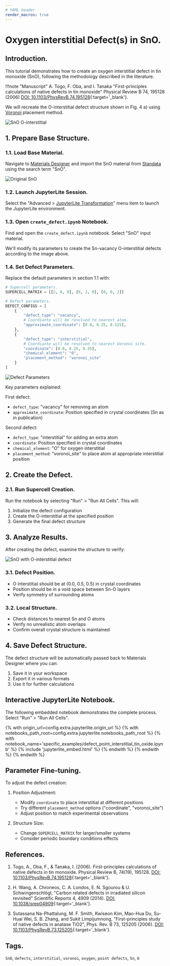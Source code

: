 ```yaml
---
# YAML header
render_macros: true
---
```


# Oxygen interstitial Defect(s) in SnO.

## Introduction.

This tutorial demonstrates how to create an oxygen interstitial defect in tin monoxide (SnO), following the methodology described in the literature.

!!!note "Manuscript"
    A. Togo, F. Oba, and I. Tanaka
    "First-principles calculations of native defects in tin monoxide"
    Physical Review B 74, 195128 (2006)
    [DOI: 10.1103/PhysRevB.74.195128](https://doi.org/10.1103/PhysRevB.74.195128){:target='_blank'}.

We will recreate the O-interstitial defect structure shown in Fig. 4 a) using [Voronoi](https://github.com/Exabyte-io/made/blob/9e13b350eaaa5d49c81a3b30f76c165480825d72/src/py/mat3ra/made/tools/build/defect/builders.py#L125) placement method.

![SnO O-interstitial](/images/tutorials/materials/defects/defect_point_interstitial_tin_oxide/0-figure-from-manuscript.webp "O-interstitial defect in SnO")

## 1. Prepare Base Structure.

### 1.1. Load Base Material.

Navigate to [Materials Designer](../../../materials-designer/overview.md) and import the SnO material from [Standata](../../../materials-designer/header-menu/input-output/standata-import.md) using the search term "SnO".

![Original SnO](/images/tutorials/materials/defects/defect_point_interstitial_tin_oxide/2-wave-original-material.webp "SnO from Standata, 2x2x2 repetitions")

### 1.2. Launch JupyterLite Session.

Select the "Advanced > [JupyterLite Transformation](../../../materials-designer/header-menu/advanced/jupyterlite-dialog.md)" menu item to launch the JupyterLite environment.

### 1.3. Open `create_defect.ipynb` Notebook.

Find and open the `create_defect.ipynb` notebook. Select "SnO" input material.

We'll modify its parameters to create the Sn-vacancy O-interstitial defects according to the image above.

### 1.4. Set Defect Parameters.

Replace the default parameters in section 1.1 with:

```python
# Supercell parameters.
SUPERCELL_MATRIX = [[2, 0, 0], [0, 2, 0], [0, 0, 2]]

# Defect parameters.
DEFECT_CONFIGS = [
    {
        "defect_type": "vacancy",
        # Coordiante will be resolved to nearest atom.
        "approximate_coordinate": [0.0, 0.25, 0.525],
    },
    {
        "defect_type": "interstitial",
        # Coordiante will be resolved to nearest Voronoi site.
        "coordinate": [0.0, 0.25, 0.35], 
        "chemical_element": "O",
        "placement_method": "voronoi_site"
    }
]
```
![Defect Parameters](/images/tutorials/materials/defects/defect_point_interstitial_tin_oxide/3-jl-setup-nb.webp "Defect parameters for O-interstitial in SnO")

Key parameters explained:

First defect:

- `defect_type`: "vacancy" for removing an atom
- `approximate_coordinate`: Position specified in crystal coordinates (Sn as in publication)

Second defect:

- `defect_type`: "interstitial" for adding an extra atom
- `coordinate`: Position specified in crystal coordinates
- `chemical_element`: "O" for oxygen interstitial
- `placement_method`: "voronoi_site" to place atom at appropriate interstitial position

## 2. Create the Defect.

### 2.1. Run Supercell Creation.

Run the notebook by selecting "Run" > "Run All Cells". This will:

1. Initialize the defect configuration
2. Create the O-interstitial at the specified position
3. Generate the final defect structure

## 3. Analyze Results.

After creating the defect, examine the structure to verify:

![SnO with O-interstitial defect](/images/tutorials/materials/defects/defect_point_interstitial_tin_oxide/4-wave-result-material.webp "SnO with O-interstitial defect")

### 3.1. Defect Position.

- O interstitial should be at (0.0, 0.5, 0.5) in crystal coordinates
- Position should be in a void space between Sn-O layers
- Verify symmetry of surrounding atoms

### 3.2. Local Structure.

- Check distances to nearest Sn and O atoms
- Verify no unrealistic atom overlaps
- Confirm overall crystal structure is maintained

## 4. Save Defect Structure.

The defect structure will be automatically passed back to Materials Designer where you can:

1. Save it in your workspace
2. Export it in various formats
3. Use it for further calculations

## Interactive JupyterLite Notebook.

The following embedded notebook demonstrates the complete process. Select "Run" > "Run All Cells".

{% with origin_url=config.extra.jupyterlite.origin_url %}
{% with notebooks_path_root=config.extra.jupyterlite.notebooks_path_root %}
{% with notebook_name='specific_examples/defect_point_interstitial_tin_oxide.ipynb' %}
{% include 'jupyterlite_embed.html' %}
{% endwith %}
{% endwith %}
{% endwith %}


## Parameter Fine-tuning.

To adjust the defect creation:

1. Position Adjustment:

   - Modify `coordinate` to place interstitial at different positions
   - Try different `placement_method` options ("coordinate", "voronoi_site")
   - Adjust position to match experimental observations

2. Structure Size:

   - Change `SUPERCELL_MATRIX` for larger/smaller systems
   - Consider periodic boundary conditions effects

## References.

1. Togo, A., Oba, F., & Tanaka, I. (2006). First-principles calculations of native defects in tin monoxide. Physical Review B, 74(19), 195128. [DOI: 10.1103/PhysRevB.74.195128](https://doi.org/10.1103/PhysRevB.74.195128){:target='_blank'}.

2. H. Wang, A. Chroneos, C. A. Londos, E. N. Sgourou & U. Schwingenschlögl, "Carbon related defects in irradiated silicon revisited" Scientific Reports 4, 4909 (2014).
   [DOI: 10.1038/srep04909](https://doi.org/10.1038/srep04909){:target='_blank'}.

3. Sutassana Na-Phattalung, M. F. Smith, Kwiseon Kim, Mao-Hua Du, Su-Huai Wei, S. B. Zhang, and Sukit Limpijumnong, "First-principles study of native defects in anatase Ti⁢O2", Phys. Rev. B 73, 125205 (2006).
   [DOI: 10.1103/PhysRevB.73.125205](https://doi.org/10.1103/PhysRevB.73.125205){:target='_blank'}.


## Tags.

`SnO`, `defects`, `interstitial`, `voronoi`, `oxygen`, `point defects`, `Sn`, `O`
